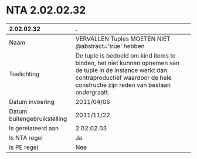 # NTA 2.02.02.32

 2.02.02.32 | . 
 :--- | :--- 
 Naam | VERVALLEN Tuples MOETEN NIET @abstract='true' hebben 
 Toelichting | De tuple is bedoeld om kind items te binden, het niet kunnen opnemen van de tuple in de instance werkt dan contraproductief waardoor de hele constructie zijn reden van bestaan ondergraaft. 
 Datum invoering | 2011/04/06 
 Datum buitengebruikstelling | 2011/11/22 
 Is gerelateerd aan | 2.02.02.03 
 Is NTA regel | Ja 
 Is PE regel | Nee 
